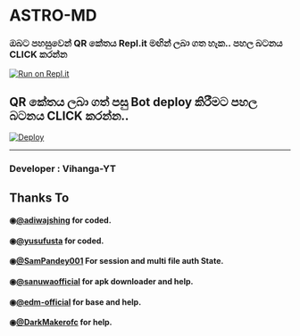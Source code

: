 # ASTRO-MD

   
  ### ඔබට පහසුවෙන් QR කේතය Repl.it මඟින් ලබා ගත හැක.. පහල බටනය CLICK කරන්න

[![Run on Repl.it](https://repl.it/badge/github/quiec/whatsasena)](http://Astro.sampandey001.repl.co)

## QR කේතය ලබා ගත් පසු Bot deploy කිරීමට පහල බටනය CLICK කරන්න..
[![Deploy](https://www.herokucdn.com/deploy/button.svg)](https://github.com/vihangayt0/Astro-MD-V2)

---------------------------------   

 ###  Developer : Vihanga-YT

## Thanks To
#### ◉[@adiwajshing](https://github.com/adiwajshing/) for coded.
#### ◉[@yusufusta](https://github.com/yusufusta/) for coded.
#### ◉[@SamPandey001](https://github.com/SamPandey001) For session and multi file auth State.
#### ◉[@sanuwaofficial](https://github.com/sanuwaofficial) for apk downloader and help. 
#### ◉[@edm-official](https://github.com/edm-official) for base and help.
#### ◉[@DarkMakerofc](https://github.com/DarkMakerofc) for help. 
